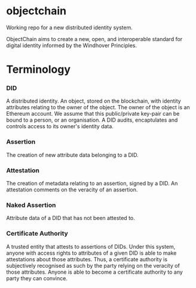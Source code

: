 # objectchain
Working repo for a new distributed identity system.

ObjectChain aims to create a new, open, and interoperable standard for digital identity informed by the Windhover Principles.

# Terminology

### DID
A distributed identity. An object, stored on the blockchain, with identity attributes relating to the owner of the object. The owner of the object is an Ethereum account. We assume that this public/private key-pair can be bound to a person, or an organisation. A DID audits, encaptulates and controls access to its owner's identity data.

### Assertion
The creation of new attribute data belonging to a DID.

### Attestation
The creation of metadata relating to an assertion, signed by a DID. An attestation comments on the veracity of an assertion.

### Naked Assertion
Attribute data of a DID that has not been attested to.

### Certificate Authority
A trusted entity that attests to assertions of DIDs. Under this system, anyone with access rights to attributes of a given DID is able to make attestations about those attributes. Thus, a certificate authority is subjectively recognised as such by the party relying on the veracity of those attributes. Anyone is able to become a certificate authority to any party they can convince.